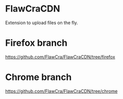 # FlawCraCDN
 Extension to upload files on the fly.

# Firefox branch
 https://github.com/FlawCra/FlawCraCDN/tree/firefox
 
# Chrome branch
 https://github.com/FlawCra/FlawCraCDN/tree/chrome
